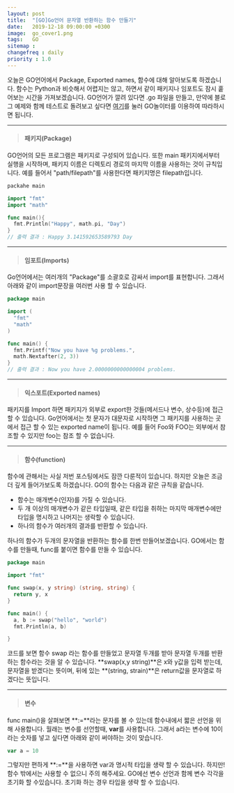 ```yaml
---
layout: post
title:  "[GO]Go언어 문자열 반환하는 함수 만들기"
date:   2019-12-18 09:00:00 +0300
image:  go_cover1.png
tags:   GO
sitemap :
changefreq : daily
priority : 1.0
---
```


오늘은 GO언어에서 Package, Exported names, 함수에 대해 알아보도록 하겠습니다. 함수는 Python과 비슷해서 어렵지는 않고, 하면서 같이 패키지나 임포트도 잠시 훝어보는 시간을 가져보겠습니다. GO언어가 깔려 있다면 .go 파일을 만들고, 만약에 블로그 예제와 함께 테스트로 돌려보고 싶다면 [여기](https://play.golang.org/)를 눌러 GO놀이터를 이용하여 따라하시면 됩니다.


--------------


> #### 패키지(Package)

GO언어의 모든 프로그램은 패키지로 구성되어 있습니다. 또한 main 패키지에서부터 실행을 시작하며, 패키지 이름은 디렉토리 경로의 마지막 이름을 사용하는 것이 규칙입니다. 예를 들어서 "path/filepath"를 사용한다면 패키지명은 filepath입니다. 

```go
packahe main

import "fmt"
import "math"

func main(){
  fmt.Println("Happy", math.pi, "Day")
}
// 출력 결과 : Happy 3.141592653589793 Day
```

--------------


> #### 임포트(Imports)

Go언어에서는 여러개의 "Package"를 소괄호로 감싸서 import를 표현합니다. 그래서 아래와 같이 import문장을 여러번 사용 할 수 있습니다. 


```go
package main

import ( 
  "fmt" 
  "math" 
)

func main() { 
  fmt.Printf("Now you have %g problems.",
  math.Nextafter(2, 3))
}
// 출력 결과 : Now you have 2.0000000000000004 problems.
```

--------------


> #### 익스포트(Exported names)


패키지를 Import 하면 패키지가 외부로 export한 것들(메서드나 변수, 상수등)에 접근 할 수 있습니다. Go언어에서는 첫 문자가 대문자로 시작하면 그 패키지를 사용하는 곳에서 접근 할 수 있는 exported name이 됩니다. 예를 들어 Foo와 FOO는 외부에서 참조할 수 있지만 foo는 참조 할 수 없습니다. 


--------------


> #### 함수(function)

함수에 관해서는 사실 저번 포스팅에서도 잠깐 다룬적이 있습니다. 하지만 오늘은 조금 더 깊게 들어가보도록 하겠습니다. GO의 함수는 다음과 같은 규칙을 같습니다.  

- 함수는 매개변수(인자)를 가질 수 있습니다.
- 두 개 이상의 매개변수가 같은 타입일때, 같은 타입을 취하는 마지막 매개변수에만 타입을 명시하고 나머지는 생락할 수 있습니다.  
- 하나의 함수가 여러개의 결과를 반환할 수 있습니다. 


하나의 함수가 두개의 문자열을 반환하는 함수를 한번 만들어보겠습니다. GO에서는 함수를 만들때, func를 붙이면 함수를 만들 수 있습니다. 

```go
package main

import "fmt"

func swap(x, y string) (string, string) {
  return y, x
}

func main() {
  a, b := swap("hello", "world")
  fmt.Println(a, b)

}
```

코드를 보면 함수 swap 라는 함수를 만들었고 문자열 두개를 받아 문자열 두개를 반환하는 함수라는 것을 알 수 있습니다.  **swap(x,y string)**은 x와 y값을 입력 받는데, 문자열을 받겠다는 뜻이며, 뒤에 있는 **(string, strain)**은 return값을 문자열로 하겠다는 뜻입니다. 


--------


> #### 변수 


func main()을 살펴보면 **:=**라는 문자를 볼 수 있는데 함수내에서 짧은 선언을 위해 사용합니다. 월래는 변수를 선언할때, **var**를 사용합니다. 그래서 a라는 변수에 10이라는 숫자를 넣고 싶다면 아래와 같이 써야하는 것이 맞습니다.  


```go
var a = 10 
```

그렇지만 편하게 **:=**을 사용하면 var과 명시적 타입을 생략 할 수 있습니다. 하지만! 함수 밖에서는 사용할 수 없으니 주의 해주세요. GO에선 변수 선언과 함께 변수 각각을 초기화 할 수있습니다. 초기화 하는 경우 타입을 생략 할 수 있습니다. 

